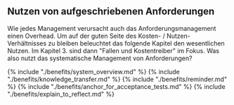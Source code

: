 ## Nutzen von aufgeschriebenen Anforderungen

Wie jedes Management verursacht auch das Anforderungsmanagement einen Overhead. Um auf der guten Seite des Kosten- / Nutzen-Verhältnisses zu bleiben beleuchtet das folgende Kapitel den wesentlichen Nutzen. Im Kapitel 3. sind dann "Fallen und Kostentreiber"  im Fokus. Was also nutzt das systematische Management von Anforderungen?

{% include "./benefits/system_overview.md" %}
{% include "./benefits/knowledge_transfer.md" %}
{% include "./benefits/reminder.md" %}
{% include "./benefits/anchor_for_acceptance_tests.md" %}
{% include "./benefits/explain_to_reflect.md" %}